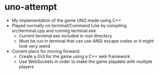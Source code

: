 # uno-attempt
- My implementation of the game UNO made using C++ 
- Played normally on terminal/Command Line by compiling src/terminal.cpp and running terminal.exe
  - Current terminal.exe included in root directory
  - Must be run in terminal that can use ANSI escape codes or it might look very weird
- Current plans for moving forward:
  - Create a GUI for the game using a C++ web framework
  - Use WebSockets in order to make the game playable with multiple players
